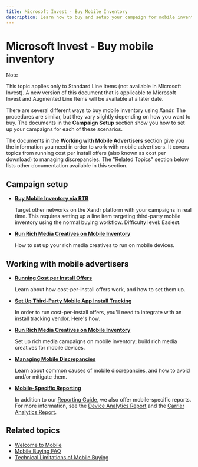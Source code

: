 ```yaml
---
title: Microsoft Invest - Buy Mobile Inventory
description: Learn how to buy and setup your campaign for mobile inventory. This article also lists the approaches to work with mobile advertisers.
---
```


# Microsoft Invest - Buy mobile inventory

> [!NOTE]
> This topic applies only to Standard Line Items (not available in Microsoft Invest). A new version of this document that is applicable to Microsoft Invest and Augmented Line Items will be available at a later date.

There are several different ways to buy mobile inventory using Xandr. The procedures are similar, but they vary slightly depending on how you want to buy. The documents in the **Campaign Setup** section show you how to set up your campaigns for each of these scenarios.

The documents in the **Working with Mobile Advertisers** section give you the information you need in order to work with mobile advertisers. It covers topics from running cost per install offers (also known as cost per download) to managing discrepancies. The "Related Topics" section below lists other documentation available in this section.

## Campaign setup

- **[Buy Mobile Inventory via RTB](buy-mobile-inventory-via-rtb.md)**  

  Target other networks on the Xandr platform with your campaigns in real time. This requires setting up a line item targeting third-party mobile inventory using the normal buying workflow. Difficulty level: Easiest.

- **[Run Rich Media Creatives on Mobile Inventory](run-rich-media-creatives-on-mobile-inventory.md)**  

  How to set up your rich media creatives to run on mobile devices.

## Working with mobile advertisers

- **[Running Cost per Install Offers](running-cost-per-install-offers.md)**  

  Learn about how cost-per-install offers work, and how to set them up.

- **[Set Up Third-Party Mobile App Install Tracking](set-up-third-party-mobile-app-install-tracking.md)**  

  In order to run cost-per-install offers, you'll need to integrate with an install tracking vendor. Here's how.

- **[Run Rich Media Creatives on Mobile Inventory](run-rich-media-creatives-on-mobile-inventory.md)**  

  Set up rich media campaigns on mobile inventory; build rich media creatives for mobile devices.

- **[Managing Mobile Discrepancies](managing-mobile-discrepancies.md)**  

  Learn about common causes of mobile discrepancies, and how to avoid and/or mitigate them.

- **[Mobile-Specific Reporting](mobile-specific-reporting.md)**  

  In addition to our [Reporting Guide](reporting-guide.md), we also offer mobile-specific reports. For more information, see the [Device Analytics Report](device-analytics-report.md) and the [Carrier Analytics Report](carrier-analytics-report.md).

## Related topics

- [Welcome to Mobile](welcome-to-mobile.md)
- [Mobile Buying FAQ](mobile-buying-faq.md)
- [Technical Limitations of Mobile Buying](technical-limitations-of-mobile-buying.md)

